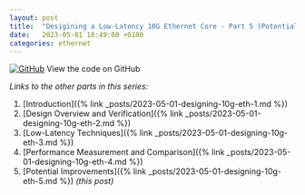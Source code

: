 ```yaml
---
layout: post
title:  "Desigining a Low-Latency 10G Ethernet Core - Part 5 (Potential Improvements)"
date:   2023-05-01 18:49:00 +0100
categories: ethernet
---
```


[![GitHub](https://img.shields.io/badge/github-%23121011.svg?style=for-the-badge&logo=github&logoColor=white)](https://github.com/ttchisholm/10g-low-latency-ethernet) View the code on GitHub 

*Links to the other parts in this series:*
1. [Introduction]({% link _posts/2023-05-01-designing-10g-eth-1.md %}) 
2. [Design Overview and Verification]({% link _posts/2023-05-01-designing-10g-eth-2.md %}) 
3. [Low-Latency Techniques]({% link _posts/2023-05-01-designing-10g-eth-3.md %}) 
4. [Performance Measurement and Comparison]({% link _posts/2023-05-01-designing-10g-eth-4.md %})
5. [Potential Improvements]({% link _posts/2023-05-01-designing-10g-eth-5.md %}) *(this post)*